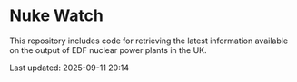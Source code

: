 # Nuke Watch

This repository includes code for retrieving the latest information available on the output of EDF nuclear power plants in the UK.

Last updated: 2025-09-11 20:14